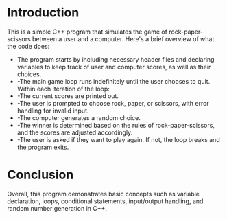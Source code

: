 # Introduction
This is a simple C++ program that simulates the game of rock-paper-scissors between a user and a computer. Here's a brief overview of what the code does:
- The program starts by including necessary header files and declaring variables to keep track of user and computer scores, as well as their choices. 
- -The main game loop runs indefinitely until the user chooses to quit. Within each iteration of the loop: 
- -The current scores are printed out. 
- -The user is prompted to choose rock, paper, or scissors, with error handling for invalid input. 
- -The computer generates a random choice. 
- -The winner is determined based on the rules of rock-paper-scissors, and the scores are adjusted accordingly. 
- -The user is asked if they want to play again. If not, the loop breaks and the program exits.
# Conclusion
Overall, this program demonstrates basic concepts such as variable declaration, loops, conditional statements, input/output handling, and random number generation in C++.
